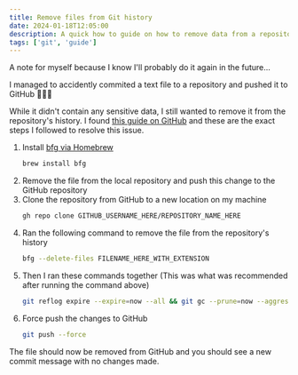 ```yaml
---
title: Remove files from Git history
date: 2024-01-18T12:05:00
description: A quick how to guide on how to remove data from a repository's history
tags: ['git', 'guide']
---
```


A note for myself because I know I'll probably do it again in the future...

I managed to accidently commited a text file to a repository and pushed it to GitHub 🤦🏽‍♂️

While it didn't contain any sensitive data, I still wanted to remove it from the repository's history. I found [this guide on GitHub](https://docs.github.com/en/authentication/keeping-your-account-and-data-secure/removing-sensitive-data-from-a-repository) and these are the exact steps I followed to resolve this issue.

1. Install [bfg via Homebrew](https://formulae.brew.sh/formula/bfg)
    ```zsh
    brew install bfg
    ```
2. Remove the file from the local repository and push this change to the GitHub repository
3. Clone the repository from GitHub to a new location on my machine
    ```zsh
    gh repo clone GITHUB_USERNAME_HERE/REPOSITORY_NAME_HERE
    ```
4. Ran the following command to remove the file from the repository's history
    ```zsh
    bfg --delete-files FILENAME_HERE_WITH_EXTENSION
    ```
5. Then I ran these commands together (This was what was recommended after running the command above)
    ```zsh
    git reflog expire --expire=now --all && git gc --prune=now --aggressive
    ```
6. Force push the changes to GitHub
    ```zsh
    git push --force
    ```

The file should now be removed from GitHub and you should see a new commit message with no changes made.
